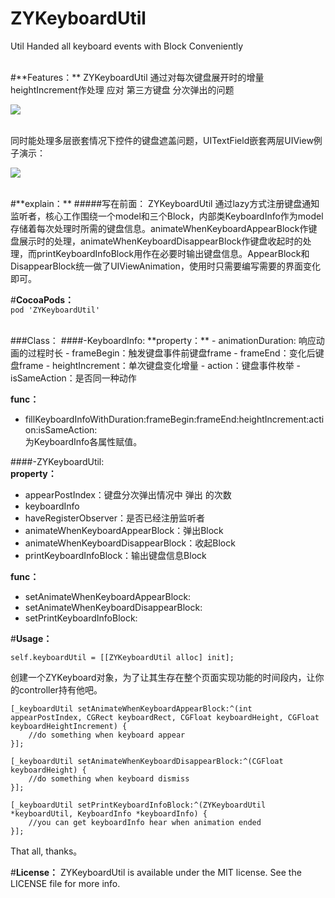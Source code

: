 # ZYKeyboardUtil
Util Handed all keyboard events with Block Conveniently


<br>
#**Features：**
ZYKeyboardUtil 通过对每次键盘展开时的增量heightIncrement作处理 应对 第三方键盘 分次弹出的问题

![](https://raw.githubusercontent.com/liuzhiyi1992/ZYKeyboardUtil/master/ZYKeyboardUtil/DisplayFile/demo_1.jpg)


<br>
同时能处理多层嵌套情况下控件的键盘遮盖问题，UITextField嵌套两层UIView例子演示：

![](https://raw.githubusercontent.com/liuzhiyi1992/ZYKeyboardUtil/master/ZYKeyboardUtil/DisplayFile/keyboardUtil.gif)

<br>
#**explain：**
#####写在前面：
ZYKeyboardUtil 通过lazy方式注册键盘通知监听者，核心工作围绕一个model和三个Block，内部类KeyboardInfo作为model存储着每次处理时所需的键盘信息。animateWhenKeyboardAppearBlock作键盘展示时的处理，animateWhenKeyboardDisappearBlock作键盘收起时的处理，而printKeyboardInfoBlock用作在必要时输出键盘信息。AppearBlock和DisappearBlock统一做了UIViewAnimation，使用时只需要编写需要的界面变化即可。
  
#**CocoaPods：**  
```pod 'ZYKeyboardUtil'```  

<br>
###Class：
####-KeyboardInfo:
**property：**  
- animationDuration:  响应动画的过程时长  
- frameBegin：触发键盘事件前键盘frame  
- frameEnd：变化后键盘frame  
- heightIncrement：单次键盘变化增量  
- action：键盘事件枚举  
- isSameAction：是否同一种动作    

**func：**  
- fillKeyboardInfoWithDuration:frameBegin:frameEnd:heightIncrement:action:isSameAction:    
为KeyboardInfo各属性赋值。  

####-ZYKeyboardUtil:  
**property：**  
- appearPostIndex：键盘分次弹出情况中 弹出 的次数
- keyboardInfo  
- haveRegisterObserver：是否已经注册监听者  
- animateWhenKeyboardAppearBlock：弹出Block  
- animateWhenKeyboardDisappearBlock：收起Block  
- printKeyboardInfoBlock：输出键盘信息Block    

**func：**  
- setAnimateWhenKeyboardAppearBlock:    
- setAnimateWhenKeyboardDisappearBlock:  
- setPrintKeyboardInfoBlock:    


#**Usage：**  
```objc
self.keyboardUtil = [[ZYKeyboardUtil alloc] init];
```  
创建一个ZYKeyboard对象，为了让其生存在整个页面实现功能的时间段内，让你的controller持有他吧。

```objc
[_keyboardUtil setAnimateWhenKeyboardAppearBlock:^(int appearPostIndex, CGRect keyboardRect, CGFloat keyboardHeight, CGFloat keyboardHeightIncrement) {
    //do something when keyboard appear
}];

[_keyboardUtil setAnimateWhenKeyboardDisappearBlock:^(CGFloat keyboardHeight) {
    //do something when keyboard dismiss
}];

[_keyboardUtil setPrintKeyboardInfoBlock:^(ZYKeyboardUtil *keyboardUtil, KeyboardInfo *keyboardInfo) {
    //you can get keyboardInfo hear when animation ended
}];
```

That all, thanks。

#**License：** 
ZYKeyboardUtil is available under the MIT license. See the LICENSE file for more info.
